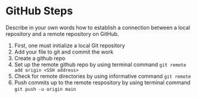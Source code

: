 # GitHub Steps

Describe in your own words how to establish a connection between a local repository and a remote repository on GitHub.
1. First, one must initialize a local Git repository
2. Add your file to git and commit the work
3. Create a github repo
4. Set up the remote github repo by using terminal command `git remote add origin <SSH address>`
5. Check for remote directories by using informative command `git remote`
6. Push commits up to the remote respository by using terminal command `git push -u origin main`